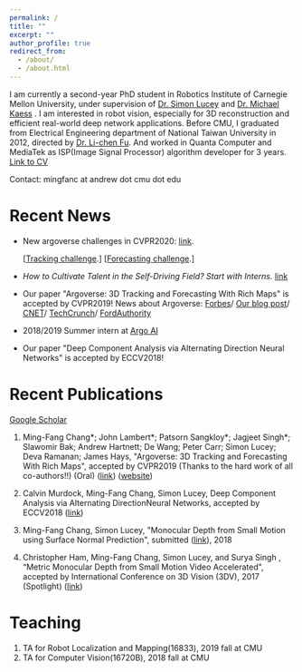 ```yaml
---
permalink: /
title: ""
excerpt: ""
author_profile: true
redirect_from: 
  - /about/
  - /about.html
---
```


I am currently a second-year PhD student in Robotics Institute of Carnegie Mellon University, under supervision of  <a href="http://ci2cv.net/">Dr. Simon Lucey</a>  and <a href="http://rpl.ri.cmu.edu/">Dr. Michael Kaess</a> . I am interested in robot vision, especially for 3D reconstruction and efficient real-world deep network applications.
Before CMU, I graduated from Electrical Engineering department of National Taiwan University in 2012, directed by <a href="https://www.ntueeacl.com/">Dr. Li-chen Fu</a>.  And worked in Quanta Computer and MediaTek as ISP(Image Signal Processor) algorithm developer for 3 years. <a href="https://drive.google.com/file/d/11TA5F-bOzlIvlShBBTv9dGCgtZm6mWHH/view?usp=sharing">Link to CV </a> 

Contact: mingfanc at andrew dot cmu dot edu

Recent News
======
- New argoverse challenges in CVPR2020: <a href="https://www.argoverse.org/tasks.html?fbclid=IwAR14-eVf28RGQ1HkZwOcla_2_ssyBTFRpuPJCqMClqAGQOGBOQWt6qP33Wk">link</a>. 

  [<a href="https://evalai.cloudcv.org/web/challenges/challenge-page/453/overview">Tracking challenge</a>.]
  [<a href="https://evalai.cloudcv.org/web/challenges/challenge-page/454/overview">Forecasting challenge</a>.]

- <i>How to Cultivate Talent in the Self-Driving Field? Start with Interns.</i>  <a href="https://medium.com/@ArgoAI/how-to-cultivate-talent-in-the-self-driving-field-start-with-interns-839eedcdb985">link</a> 

- Our paper "Argoverse: 3D Tracking and Forecasting With Rich Maps" is accepted by CVPR2019! News about Argoverse:
<a href="https://www.forbes.com/sites/samabuelsamid/2019/06/19/argo-ai-and-waymo-release-automated-driving-data-sets/#47bdd8be1d00">Forbes</a>/
<a href="https://medium.com/@ArgoAI/introducing-argoverse-data-and-hd-maps-for-computer-vision-and-machine-learning-research-to-fcf2a072b05">Our blog post</a>/
<a href="https://www.cnet.com/roadshow/news/argo-ai-argoverse-hd-maps-data-free-research/">CNET</a>/
<a href="https://techcrunch.com/2019/06/19/self-driving-car-startup-argo-ai-is-giving-researchers-free-access-to-</i>its-hd-maps/">TechCrunch</a>/
<a href="http://fordauthority.com/2019/06/argo-ai-to-offer-its-hd-maps-to-researchers-for-free/">FordAuthority</a>

- 2018/2019 Summer intern at <a href="https://www.argo.ai/">Argo AI</a> 
- Our paper "Deep Component Analysis via Alternating Direction Neural Networks" is accepted by ECCV2018!

Recent Publications
======
<a href="https://scholar.google.com/citations?user=YPCJCQEAAAAJ&hl=en">Google Scholar</a>

1. Ming-Fang Chang\*; John Lambert\*; Patsorn Sangkloy\*; Jagjeet Singh\*; Slawomir Bak; Andrew Hartnett; De Wang; Peter Carr; Simon Lucey; Deva Ramanan; James Hays, "Argoverse: 3D Tracking and Forecasting With Rich Maps", accepted by CVPR2019  (Thanks to the hard work of all co-authors!!) (Oral) (<a href="http://openaccess.thecvf.com/content_CVPR_2019/papers/Chang_Argoverse_3D_Tracking_and_Forecasting_With_Rich_Maps_CVPR_2019_paper.pdf">link</a>) (<a href="https://www.argoverse.org/">website</a>)

2. Calvin Murdock, Ming-Fang Chang, Simon Lucey, Deep Component Analysis via Alternating DirectionNeural Networks, accepted by ECCV2018 (<a href="https://arxiv.org/abs/1803.06407">link</a>)

3. Ming-Fang Chang, Simon Lucey, "Monocular Depth from Small Motion using Surface Normal Prediction", submitted (<a href="https://drive.google.com/file/d/0B7z8asMBafkiVHBpTXY0V0Vja0E/view?usp=sharing">link</a>), 2018

4. Christopher Ham, Ming-Fang Chang, Simon Lucey, and Surya Singh , “Metric Monocular Depth from Small Motion Video Accelerated", accepted by International Conference on 3D Vision (3DV), 2017 (Spotlight) (<a href="http://ci2cv.net/media/papers/3dv_fastdepth.pdf">link</a>)

Teaching
======

1. TA for Robot Localization and Mapping(16833), 2019 fall at CMU
2. TA for Computer Vision(16720B), 2018 fall at CMU



